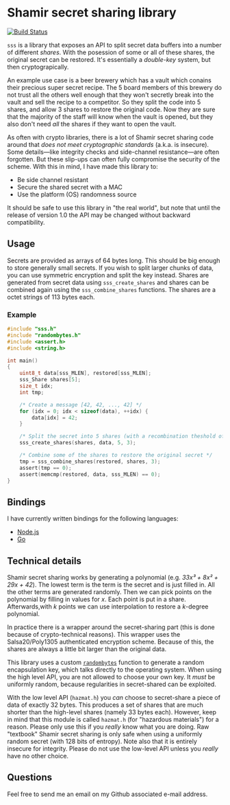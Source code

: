 # Shamir secret sharing library

[![Build Status](https://travis-ci.org/dsprenkels/sss.svg?branch=master)](https://travis-ci.org/dsprenkels/sss)

`sss` is a library that exposes an API to split secret data buffers into
a number of different _shares_. With the posession of some or all of these
shares, the original secret can be restored. It's essentially a *double-key*
system, but then cryptograpically.

An example use case is a beer brewery which has a vault which conains their
precious super secret recipe. The 5 board members of this brewery do not trust
all the others well enough that they won't secretly break into the vault and
sell the recipe to a competitor. So they split the code into 5 shares, and
allow 3 shares to restore the original code. Now they are sure that the
majority of the staff will know when the vault is opened, but they also don't
need *all* the shares if they want to open the vault.

As often with crypto libraries, there is a lot of Shamir secret sharing code
around that *does not meet cryptographic standards* (a.k.a. is insecure).
Some details—like integrity checks and side-channel resistance—are often
forgotten. But these slip-ups can often fully compromise the security of the
scheme.
With this in mind, I have made this library to:
- Be side channel resistant
- Secure the shared secret with a MAC
- Use the platform (OS) randomness source

It should be safe to use this library in "the real world", but note that until
the release of version 1.0 the API may be changed without backward
compatibility.

## Usage

Secrets are provided as arrays of 64 bytes long. This should be big enough to
store generally small secrets. If you wish to split larger chunks of data, you
can use symmetric encryption and split the key instead. Shares are generated
from secret data using `sss_create_shares` and shares can be combined again
using the `sss_combine_shares` functions. The shares are a octet strings of
113 bytes each.

### Example

```c
#include "sss.h"
#include "randombytes.h"
#include <assert.h>
#include <string.h>

int main()
{
	uint8_t data[sss_MLEN], restored[sss_MLEN];
	sss_Share shares[5];
	size_t idx;
	int tmp;

	/* Create a message [42, 42, ..., 42] */
	for (idx = 0; idx < sizeof(data), ++idx) {
		data[idx] = 42;
	}

	/* Split the secret into 5 shares (with a recombination theshold of 3) */
	sss_create_shares(shares, data, 5, 3);

	/* Combine some of the shares to restore the original secret */
	tmp = sss_combine_shares(restored, shares, 3);
	assert(tmp == 0);
	assert(memcmp(restored, data, sss_MLEN) == 0);
}
```

## Bindings

I have currently written bindings for the following languages:

- [Node.js](https://github.com/dsprenkels/sss-node)
- [Go](https://github.com/dsprenkels/sss-go)

## Technical details

Shamir secret sharing works by generating a polynomial (e.g. _33x³ + 8x² + 29x +
42_). The lowest term is the term is the secret and is just filled in. All the
other terms are generated randomly. Then we can pick points on the polynomial
by filling in values for _x_. Each point is put in a share. Afterwards,with _k_
points we can use interpolation to restore a _k_-degree polynomial.

In practice there is a wrapper around the secret-sharing part (this is
done because of crypto-technical reasons). This wrapper uses the
Salsa20/Poly1305 authenticated encryption scheme. Because of this, the
shares are always a little bit larger than the original data.

This library uses a custom [`randombytes`][randombytes] function to generate a
random encapsulation key, which talks directly to the operating system. When
using the high level API, you are not allowed to choose your own key. It _must_
be uniformly random, because regularities in secret-shared can be exploited.

With the low level API (`hazmat.h`) you _can_ choose to secret-share a piece of
data of exactly 32 bytes. This produces a set of shares that are much shorter
than the high-level shares (namely 33 bytes each). However, keep in mind that
this module is called `hazmat.h` (for "hazardous materials") for a reason.
Please only use this if you _really_ know what you are doing. Raw "textbook"
Shamir secret sharing is only safe when using a uniformly random secret (with
128 bits of entropy). Note also that it is entirely insecure for integrity.
Please do not use the low-level API unless you _really_ have no other choice.

## Questions

Feel free to send me an email on my Github associated e-mail address.

[randombytes]: https://github.com/dsprenkels/randombytes
